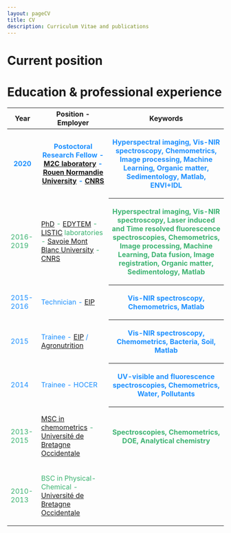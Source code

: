 ```yaml
---
layout: pageCV
title: CV
description: Curriculum Vitae and publications
---
```


# Current position

# Education & professional experience

<table style="width:100%">
  <tr>
    <th>Year</th>
    <th>Position - Employer</th>
    <th>Keywords</th>
  </tr>
  <tr>
    <th><p style="color:DodgerBlue;">2020</p></th>
    <th><p style="color:DodgerBlue;">Postoctoral Research Fellow - <a href="https://www.unicaen.fr/m2c/">M2C laboratory</a> - <a href="https://www.univ-rouen.fr/">Rouen Normandie University</a> - <a href="http://www.cnrs.fr/fr/page-daccueil">CNRS</a></p></th>
    <th><p style="color:DodgerBlue;">Hyperspectral imaging, Vis-NIR spectroscopy, Chemometrics, Image processing, Machine Learning, Organic matter, Sedimentology, Matlab, ENVI+IDL</p></th>
  </tr>
  <tr>
    <td><p style="color:MediumSeaGreen;">2016-2019</p></td>
    <td><p style="color:MediumSeaGreen;"><a href="http://www.theses.fr/s188783">PhD</a> - <a href="http://edytem.cnrs.fr/">EDYTEM</a> - <a href="https://www.listic.univ-smb.fr/">LISTIC</a> laboratories - <a href="https://www.univ-smb.fr/">Savoie Mont Blanc University</a> - <a href="http://www.cnrs.fr/fr/page-daccueil">CNRS</a></p></td>
    <th><p style="color:MediumSeaGreen;">Hyperspectral imaging, Vis-NIR spectroscopy, Laser induced and Time resolved fluorescence spectroscopies, Chemometrics, Image processing, Machine Learning, Data fusion, Image registration, Organic matter, Sedimentology, Matlab</p></th>
  </tr>
  <tr>
    <td><p style="color:DodgerBlue;">2015-2016</p></td>
    <td><p style="color:DodgerBlue;">Technician - <a href="www.purpan.fr">EIP</a></p></td>
    <th><p style="color:DodgerBlue;">Vis-NIR spectroscopy, Chemometrics, Matlab</p></th>
  </tr>
  <tr>
    <td><p style="color:DodgerBlue;">2015</p></td>
    <td><p style="color:DodgerBlue;">Trainee - <a href="www.purpan.fr">EIP</a> / <a href="https://www.agronutrition.com/fr">Agronutrition</a></p></td>
    <th><p style="color:DodgerBlue;">Vis-NIR spectroscopy, Chemometrics, Bacteria, Soil, Matlab</p></th>
  </tr>
  <tr>
    <td><p style="color:DodgerBlue;">2014</p></td>
    <td><p style="color:DodgerBlue;">Trainee - HOCER</p></td>
    <th><p style="color:DodgerBlue;">UV-visible and fluorescence spectroscopies, Chemometrics, Water, Pollutants</p></th>
  </tr>
  <tr>
    <td><p style="color:MediumSeaGreen;">2013-2015</p></td>
    <td><p style="color:MediumSeaGreen;"><a href="https://www.univ-brest.fr/departement-chimie/menu/FORMATIONS/Masters_/Parcours--CACQ-OPEx-">MSC in chemometrics</a> - <a href="https://www.univ-brest.fr/">Université de Bretagne Occidentale</a></p></td>
    <th><p style="color:MediumSeaGreen;">Spectroscopies, Chemometrics, DOE, Analytical chemistry</p></th>
  </tr>
  <tr>
    <td><p style="color:MediumSeaGreen;">2010-2013</p></td>
    <td><p style="color:MediumSeaGreen;">BSC in Physical-Chemical - <a href="https://www.univ-brest.fr/">Université de Bretagne Occidentale</a></p></td>
  </tr>
</table>

